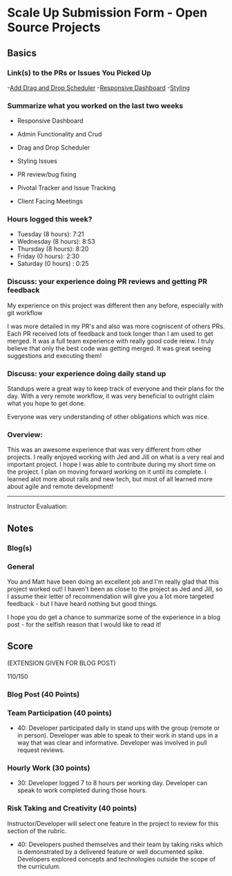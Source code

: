 # Scale Up Submission Form - Open Source Projects

## Basics

### Link(s) to the PRs or Issues You Picked Up
-[Add Drag and Drop Scheduler](https://github.com/rootselementary/check_in_tool_rails/pull/27)
-[Responsive Dashboard](https://github.com/rootselementary/check_in_tool_rails/pull/18)
-[Styling](https://github.com/rootselementary/check_in_tool_rails/pull/23)

### Summarize what you worked on the last two weeks

- Responsive Dashboard

- Admin Functionality and Crud

- Drag and Drop Scheduler

- Styling Issues 

- PR review/bug fixing

- Pivotal Tracker and Issue Tracking 

- Client Facing Meetings

### Hours logged this week?

- Tuesday (8 hours): 7:21
- Wednesday (8 hours): 8:53
- Thursday (8 hours): 8:20
- Friday (0 hours): 2:30
- Saturday (0 hours) : 0:25


### Discuss: your experience doing PR reviews and getting PR feedback

  My experience on this project was different then any before, especially with git workflow

  I was more detailed in my PR's and also was more cogniscent of others PRs. Each PR received lots of feedback and took longer than I am used to 
  get merged. It was a full team experience with really good code reiew. I truly believe that only the best code was getting merged. It was great seeing suggestions and executing them!


### Discuss: your experience doing daily stand up

  Standups were a great way to keep track of everyone and their plans for the day. With a very remote workflow, it was very beneficial to outright claim what you hope to get done.

  Everyone was very understanding of other obligations which was nice.

### Overview: 

  This was an awesome experience that was very different from other projects. I really enjoyed working with Jed and Jill on what is a very real and important project. 
  I hope I was able to contribute during my short time on the project. I plan on moving forward working on it until its complete. I learned alot more about rails and new tech, but most of all learned more about agile and remote development!

-----

Instructor Evaluation:

## Notes

### Blog(s)

### General

You and Matt have been doing an excellent job and I'm really glad that this project worked out! I haven't been as close to the project as Jed and Jill, so I assume their letter of recommendation will give you a lot more targeted feedback - but I have heard nothing but good things. 

I hope you do get a chance to summarize some of the experience in a blog post - for the selfish reason that I would like to read it!

## Score

(EXTENSION GIVEN FOR BLOG POST)

110/150

### Blog Post (40 Points)  
  <!--* 40: Developer has >= 2 blog posts documenting something they have worked on for their independent study or has one in depth blog post.-->
  <!--* 25: Developer has one blog post less than 500 words long.-->
  <!--* 0: Developer created no blog posts.-->

### Team Participation (40 points)

  * 40: Developer participated daily in stand ups with the group (remote or in person). Developer was able to speak to their work in stand ups in a way that was clear and informative. Developer was involved in pull request reviews.

### Hourly Work (30 points)

  * 30: Developer logged 7 to 8 hours per working day. Developer can speak to work completed during those hours.

### Risk Taking and Creativity (40 points)

  Instructor/Developer will select one feature in the project to review for this section of the rubric.

  * 40: Developers pushed themselves and their team by taking risks which is demonstrated by a delivered feature or well documented spike. Developers explored concepts and technologies outside the scope of the curriculum.

